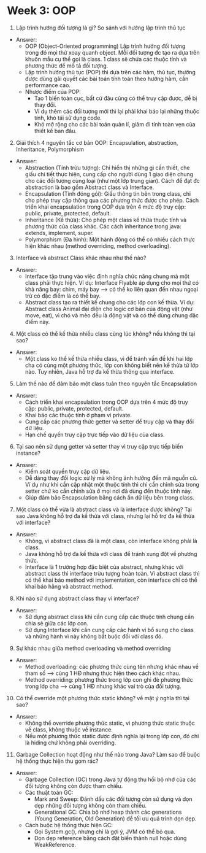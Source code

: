 
# Week 3: OOP

1. Lập trình hướng đối tượng là gì? So sánh với hướng lập trình thủ tục

- Answer:
    - OOP (Object-Oriented programming) Lập trình hướng đối tượng trong đó mọi thứ xoay quanh object. Mỗi đối tượng đc tạo ra dựa trên khuôn mẫu cụ thể gọi là class. 1 class sẽ chứa các thuộc tính và phương thức để mô tả đối tượng.
    - Lập trình hướng thủ tục (POP) thì dựa trên các hàm, thủ tục, thường được dùng gải quyết các bài toán tính toán theo hướng hàm, cần performance cao.
    - Nhược điểm của POP:
      - Tạo 1 biến toàn cục, bất cứ đâu cũng có thể truy cập được, dễ bị thay đổi.
      - Ví dụ thêm các đối tượng mới thì lại phải khai báo lại những thuộc tính, khó tái sử dụng code.
      - Khó mở rộng cho các bài toán quản lí, giảm đi tính toàn vẹn của thiết kế ban đầu.

2. Giải thích 4 nguyên tắc cơ bản OOP: Encapsulation, abstraction, Inheritance, Polymorphism

- Answer:
  - Abstraction (Tính trừu tượng): Chỉ hiển thị những gì cần thiết, che giấu chi tiết thực hiện, cung cấp cho người dùng 1 giao diện chung cho các đối tượng cùng loại (như một lớp trung gian). Cách để đạt đc abstraction là bao gồm Abstract class và Interface.
  - Encapsulation (Tính đóng gói): Giấu thông tin bên trong class, chỉ cho phép truy cập thông qua các phương thức được cho phép. Cách triển khai encapsulation trong OOP dựa trên 4 mức độ truy cập: public, private, protected, default.
  - Inheritance (Kế thừa): Cho phép một class kế thừa thuộc tính và phương thức của class khác. Các cách inheritance trong java: extends, implement, super.
  - Polymorphism (Đa hình): Một hành động có thể có nhiều cách thực hiện khác nhau (method overriding, method overloading).

3. Interface và abstract Class khác nhau như thế nào?

- Answer:
  - Interface tập trung vào việc định nghĩa chức năng chung mà một class phải thực hiện. Ví dụ: Interface Flyable áp dụng cho mọi thứ có khả năng bay: chim, máy bay --> có thể ko liên quan đến nhau ngoại trừ có đặc điểm là có thể bay. 
  - Abstract class tạo ra thiết kế chung cho các lớp con kế thừa. Ví dụ: Abstract class Animal đại diện cho logic cơ bản của động vật (như move, eat), vì chó và mèo đều là động vật và có thể dùng chung đặc điểm này.

4. Một class có thể kế thừa nhiều class cùng lúc không? nếu không thì tại sao?

- Answer:
  - Một class ko thể kế thừa nhiều class, vì để tránh vấn đề khi hai lớp cha có cùng một phương thức, lớp con không biết nên kế thừa từ lớp nào. Tuy nhiên, Java hỗ trợ đa kế thừa thông qua interface.

5. Làm thế nào để đảm bảo một class tuân theo nguyên tắc Encapsulation
- Answer:
  - Cách triển khai encapsulation trong OOP dựa trên 4 mức độ truy cập: public, private, protected, default.
  - Khai báo các thuộc tính ở phạm vi private. 
  - Cung cấp các phương thức getter và setter để truy cập và thay đổi dữ liệu. 
  - Hạn chế quyền truy cập trực tiếp vào dữ liệu của class.

6. Tại sao nên sử dụng getter và setter thay vì truy cập trực tiếp biến instance?
- Answer:
  - Kiểm soát quyền truy cập dữ liệu. 
  - Dễ dàng thay đổi logic xử lý mà không ảnh hưởng đến mã nguồn cũ. Ví dụ như khi cần cập nhật một thuộc tính thì chỉ cần chỉnh sửa trong setter chứ ko cần chỉnh sửa ở mọi nơi đã dùng đến thuộc tính này. 
  - Giúp đảm bảo Encapsulation bằng cách ẩn dữ liệu bên trong class.

7. Một class có thể vừa là abstract class và là interface được không? Tại sao Java không hỗ trợ đa kế thừa với class, nhưng lại hỗ trợ đa kế thừa với interface?
- Answer:
  - Không, vì abstract class đã là một class, còn interface không phải là class. 
  - Java không hỗ trợ đa kế thừa với class để tránh xung đột về phương thức.
  - Interface là 1 trường hợp đặc biệt của abstract, nhưng khác với abstract class thì interface trừu tượng hoàn toàn. Vì abstract class thì có thể khai báo method với implementation, còn interface chỉ có thể khai báo hằng và abstract method.

8. Khi nào sử dụng abstract class thay vì interface?
- Answer:
  - Sử dụng abstract class khi cần cung cấp các thuộc tính chung cần chia sẻ giữa các lớp con.
  - Sử dụng Interface khi cần cung cấp các hành vi bổ sung cho class và những hành vì này không bắt buộc đối với class đó.

9. Sự khác nhau giữa method overloading và method overriding
- Answer:
  - Method overloading: các phương thức cùng tên nhưng khác nhau về tham số --> cùng 1 HĐ nhưng thực hiện theo cách khác nhau.
  - Method overriding: phương thức trong lớp con ghi đè phương thức trong lớp cha --> cùng 1 HĐ nhưng khác vai trò của đối tượng.

10. Có thể override một phương thức static không? về mặt ý nghĩa thì tại sao?
- Answer:
  - Không thể override phương thức static, vì phương thức static thuộc về class, không thuộc về instance. 
  - Nếu một phương thức static được định nghĩa lại trong lớp con, đó chỉ là hiding chứ không phải overriding.

11. Garbage Collection hoạt động như thế nào trong Java? Làm sao để buộc hệ thống thực hiện thu gom rác?
- Answer: 
  - Garbage Collection (GC) trong Java tự động thu hồi bộ nhớ của các đối tượng không còn được tham chiếu.
  - Các thuật toán GC:
    - Mark and Sweep: Đánh dấu các đối tượng còn sử dụng và dọn dẹp những đối tượng không còn tham chiếu. 
    - Generational GC: Chia bộ nhớ heap thành các generations (Young Generation, Old Generation) để tối ưu quá trình dọn dẹp.
  - Cách buộc hệ thống thực hiện GC:
    - Gọi System.gc(), nhưng chỉ là gợi ý, JVM có thể bỏ qua. 
    - Dọn dẹp reference bằng cách đặt biến thành null hoặc dùng WeakReference.
